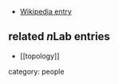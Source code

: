 
* [Wikipedia entry](https://en.wikipedia.org/wiki/James_Munkres)

## related $n$Lab entries

* [[topology]]

category: people

